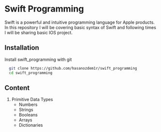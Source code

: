 
# Swift Programming

Swift is a powerful and intuitive programming language for Apple products. In this repository I will be covering basic syntax of Swift
and following times I will be sharing basic IOS project.




## Installation

Install swift_programming with git

```bash
  git clone https://github.com/hasanozdem1r/swift_programming
  cd swift_programming
```


## Content

1. Primitive Data Types
    * Numbers
    * Strings
    * Booleans
    * Arrays
    * Dictionaries